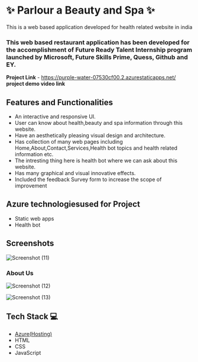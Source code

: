# ✨ Parlour a Beauty and Spa  ✨

This is a web based application developed for health related website in india

### This web based restaurant application has been developed for the accomplishment of Future Ready Talent Internship program launched by Microsoft, Future Skills Prime, Quess, Github and EY.


**Project Link** - https://purple-water-07530cf00.2.azurestaticapps.net/
**project demo video link**

## Features and Functionalities

- An interactive and responsive UI.
- User can know about health,beauty and spa information through this website.
- Have an aesthetically pleasing visual design and architecture.
- Has collection of many web pages including Home,About,Contact,Services,Health bot topics and health related information etc.
- The intresting thing here is health bot where we can ask about this website.
- Has many graphical and visual innovative effects.
- Included the feedback Survey form to increase the scope of improvement 

## Azure technologiesused for Project
- Static web apps
- Health bot

## Screenshots

 
   
![Screenshot (11)](https://user-images.githubusercontent.com/85351710/217597453-61052356-ae0f-41de-a217-bee56f8af60d.png)


### About Us 



![Screenshot (12)](https://user-images.githubusercontent.com/85351710/217600432-2a790a4d-cedc-47fa-bd45-b005247b80b5.png)


![Screenshot (13)](https://user-images.githubusercontent.com/85351710/217600469-f7a6111f-a853-40ad-b0e8-5a94e7e09aa9.png)



## Tech Stack 💻

- [Azure(Hosting)](https://azure.microsoft.com/en-in/features/azure-portal/)
- HTML
- CSS
- JavaScript
